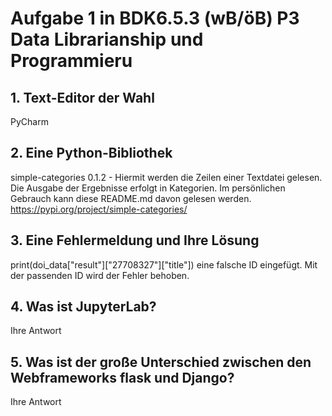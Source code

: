 # Aufgabe 1 in BDK6.5.3 (wB/öB) P3 Data Librarianship und Programmieru
## 1. Text-Editor der Wahl
PyCharm

## 2. Eine Python-Bibliothek
simple-categories 0.1.2 - Hiermit werden die Zeilen einer Textdatei gelesen. Die Ausgabe der Ergebnisse erfolgt in Kategorien.
Im persönlichen Gebrauch kann diese README.md davon gelesen werden.
https://pypi.org/project/simple-categories/
 
## 3. Eine Fehlermeldung und Ihre Lösung
print(doi_data["result"]["27708327"]["title"]) eine falsche ID eingefügt.
Mit der passenden ID wird der Fehler behoben.

## 4. Was ist JupyterLab?
Ihre Antwort

## 5. Was ist der große Unterschied zwischen den Webframeworks flask und Django?
Ihre Antwort


